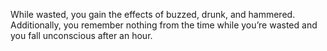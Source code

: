 
While wasted, you gain the effects of buzzed, drunk, and hammered. Additionally, you remember nothing from the time while you’re wasted and you fall unconscious after an hour.